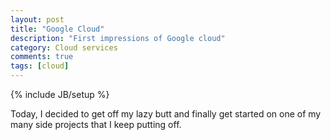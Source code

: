 ```yaml
---
layout: post
title: "Google Cloud"
description: "First impressions of Google cloud"
category: Cloud services
comments: true
tags: [cloud]
---
```

{% include JB/setup %}

Today, I decided to get off my lazy butt and finally get started on one of my many side projects that I keep putting off.
